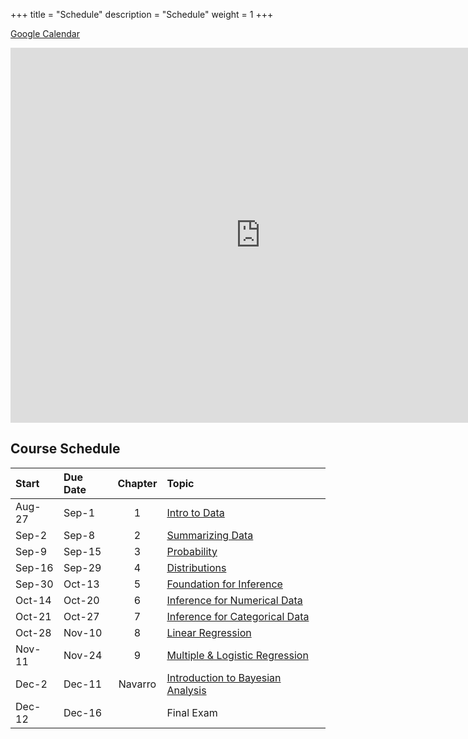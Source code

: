 +++
title = "Schedule"
description = "Schedule"
weight = 1
+++

[Google Calendar](https://calendar.google.com/calendar/embed?src=aff9007bt59r0bvub56tforuh0%40group.calendar.google.com&ctz=America%2FNew_York)


<iframe src="https://calendar.google.com/calendar/embed?src=aff9007bt59r0bvub56tforuh0%40group.calendar.google.com&ctz=America%2FNew_York" style="border: 0" width="800" height="600" frameborder="0" scrolling="no"></iframe>

## Course Schedule

Start  | Due Date | Chapter | Topic                              
:------|:---------|:-------:|:-----------------------------------
Aug-27 | Sep-1    | 1       | [Intro to Data](/chapters/chapter1)
Sep-2  | Sep-8    | 2       | [Summarizing Data](/chapters/chapter2)
Sep-9  | Sep-15   | 3       | [Probability](/chapters/chapter3)
Sep-16 | Sep-29   | 4       | [Distributions](/chapters/chapter4)
Sep-30 | Oct-13   | 5       | [Foundation for Inference](/chapters/chapter5)
Oct-14 | Oct-20   | 6       | [Inference for Numerical Data](/chapters/chapter6)
Oct-21 | Oct-27   | 7       | [Inference for Categorical Data](/chapters/chapter7)
Oct-28 | Nov-10   | 8       | [Linear Regression](/chapters/chapter8)
Nov-11 | Nov-24   | 9       | [Multiple & Logistic Regression](/chapters/chapter9)
Dec-2  | Dec-11   | Navarro | [Introduction to Bayesian Analysis](/chapters/bayesian)
Dec-12 | Dec-16   |         | Final Exam

